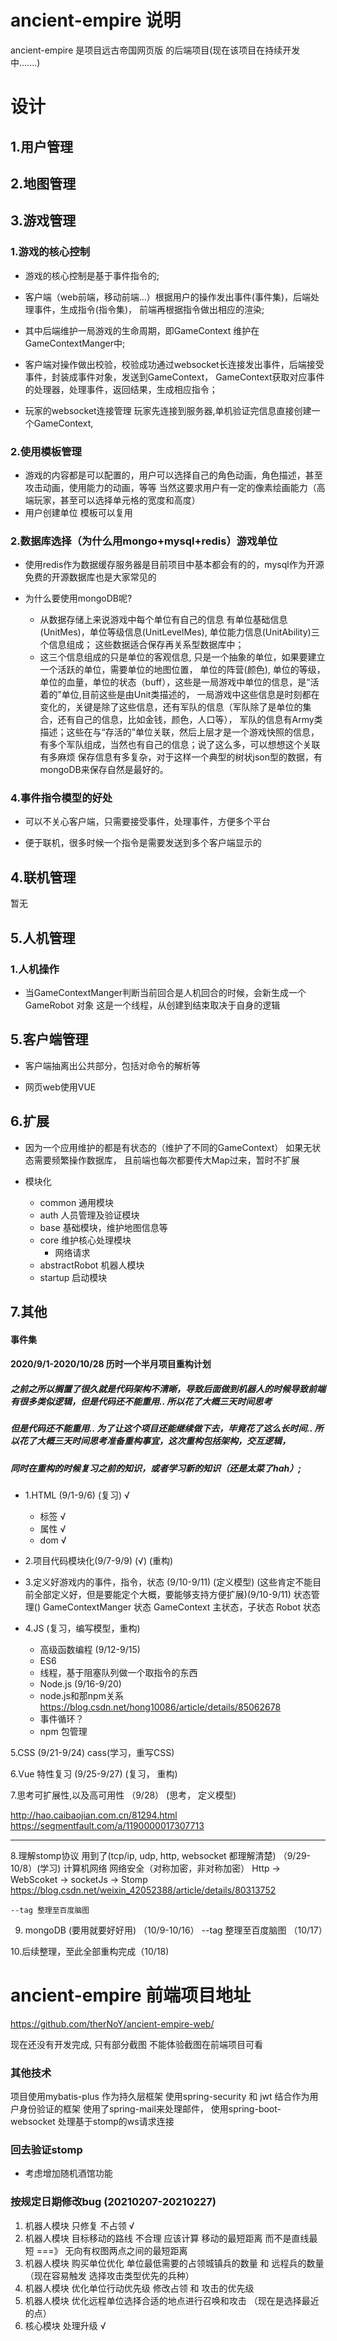 

# ancient-empire 说明

ancient-empire 是项目远古帝国网页版 的后端项目(现在该项目在持续开发中.......)

# 设计

## 1.用户管理

## 2.地图管理

## 3.游戏管理

### 1.游戏的核心控制

+ 游戏的核心控制是基于事件指令的;

+ 客户端（web前端，移动前端...）根据用户的操作发出事件(事件集)，后端处理事件，生成指令(指令集)，
前端再根据指令做出相应的渲染;

+ 其中后端维护一局游戏的生命周期，即GameContext 维护在GameContextManger中;

+ 客户端对操作做出校验，校验成功通过websocket长连接发出事件，后端接受事件，封装成事件对象，发送到GameContext，
GameContext获取对应事件的处理器，处理事件，返回结果，生成相应指令；

+ 玩家的websocket连接管理 玩家先连接到服务器,单机验证完信息直接创建一个GameContext,

### 2.使用模板管理

+ 游戏的内容都是可以配置的，用户可以选择自己的角色动画，角色描述，甚至攻击动画，使用能力的动画，等等
当然这要求用户有一定的像素绘画能力（高端玩家，甚至可以选择单元格的宽度和高度）
+ 用户创建单位 模板可以复用

### 2.数据库选择（为什么用mongo+mysql+redis）游戏单位
+ 使用redis作为数据缓存服务器是目前项目中基本都会有的的，mysql作为开源免费的开源数据库也是大家常见的

+ 为什么要使用mongoDB呢?
    + 从数据存储上来说游戏中每个单位有自己的信息 有单位基础信息(UnitMes)，单位等级信息(UnitLevelMes), 单位能力信息(UnitAbility)三个信息组成；
    这些数据适合保存再关系型数据库中；
    + 这三个信息组成的只是单位的客观信息, 只是一个抽象的单位，如果要建立一个活跃的单位，需要单位的地图位置，
    单位的阵营(颜色), 单位的等级，单位的血量，单位的状态（buff），这些是一局游戏中单位的信息，是“活着的”单位,目前这些是由Unit类描述的，
    一局游戏中这些信息是时刻都在变化的，关键是除了这些信息，还有军队的信息（军队除了是单位的集合，还有自己的信息，比如金钱，颜色，人口等），
    军队的信息有Army类描述；这些在与“存活的”单位关联，然后上层才是一个游戏快照的信息，有多个军队组成，当然也有自己的信息；说了这么多，可以想想这个关联有多麻烦
    保存信息有多复杂，对于这样一个典型的树状json型的数据，有mongoDB来保存自然是最好的。





### 4.事件指令模型的好处
+ 可以不关心客户端，只需要接受事件，处理事件，方便多个平台

+ 便于联机，很多时候一个指令是需要发送到多个客户端显示的

## 4.联机管理

暂无

## 5.人机管理

### 1.人机操作
+ 当GameContextManger判断当前回合是人机回合的时候，会新生成一个GameRobot 对象
这是一个线程，从创建到结束取决于自身的逻辑


## 5.客户端管理

+ 客户端抽离出公共部分，包括对命令的解析等

+ 网页web使用VUE


## 6.扩展

+ 因为一个应用维护的都是有状态的（维护了不同的GameContext） 如果无状态需要频繁操作数据库，
且前端也每次都要传大Map过来，暂时不扩展

+ 模块化
    + common 通用模块
    + auth 人员管理及验证模块
    + base 基础模块，维护地图信息等
    + core 维护核心处理模块
        + 网络请求
    + abstractRobot 机器人模块
    + startup 启动模块
    

## 7.其他

#### 事件集




#### 2020/9/1-2020/10/28 历时一个半月项目重构计划
##### 之前之所以搁置了很久就是代码架构不清晰，导致后面做到机器人的时候导致前端有很多类似逻辑，但是代码还不能重用.. 所以花了大概三天时间思考
##### 但是代码还不能重用.. 为了让这个项目还能继续做下去，毕竟花了这么长时间.. 所以花了大概三天时间思考准备重构事宜，这次重构包括架构，交互逻辑，
##### 同时在重构的时候复习之前的知识，或者学习新的知识（还是太菜了hah）;

+ 1.HTML (9/1-9/6) (复习) √ 
  + 标签 √
  + 属性 √
  + dom √

+ 2.项目代码模块化(9/7-9/9) (√) (重构)

+ 3.定义好游戏内的事件，指令，状态 (9/10-9/11) (定义模型)
	(这些肯定不能目前全部定义好，但是要能定个大概，要能够支持方便扩展)(9/10-9/11)
	状态管理() GameContextManger 状态 GameContext 主状态，子状态 Robot 状态

+ 4.JS (复习，编写模型，重构)
   + 高级函数编程  (9/12-9/15)
   + ES6
   + 线程，基于阻塞队列做一个取指令的东西
   + Node.js (9/16-9/20) 
   + node.js和那npm关系 https://blog.csdn.net/hong10086/article/details/85062678
   + 事件循环？
   + npm 包管理

5.CSS (9/21-9/24) 
	cass(学习，重写CSS)

6.Vue 特性复习 (9/25-9/27) (复习， 重构)

7.思考可扩展性,以及高可用性 （9/28） (思考， 定义模型)

http://hao.caibaojian.com.cn/81294.html
https://segmentfault.com/a/1190000017307713

------------------------------------------------------------------------------------

8.理解stomp协议 用到了(tcp/ip, udp, http, websocket 都理解清楚) （9/29-10/8）(学习)
	计算机网络
	网络安全（对称加密，非对称加密）
	Http -> WebScoket -> socketJs -> Stomp
	https://blog.csdn.net/weixin_42052388/article/details/80313752

	--tag 整理至百度脑图

9. mongoDB (要用就要好好用) （10/9-10/16）
	--tag 整理至百度脑图 （10/17）

10.后续整理，至此全部重构完成（10/18)



# ancient-empire 前端项目地址
https://github.com/therNoY/ancient-empire-web/

现在还没有开发完成, 只有部分截图 不能体验截图在前端项目可看




### 其他技术
项目使用mybatis-plus 作为持久层框架
使用spring-security 和 jwt 结合作为用户身份验证的框架
使用了spring-mail来处理邮件， 使用spring-boot-websocket 处理基于stomp的ws请求连接



### 回去验证stomp

+ 考虑增加随机酒馆功能


### 按规定日期修改bug (20210207-20210227)
1. 机器人模块 只修复 不占领 √
2. 机器人模块 目标移动的路线 不合理 应该计算 移动的最短距离 而不是直线最短 ===》 无向有权图两点之间的最短距离
3. 机器人模块 购买单位优化 单位最低需要的占领城镇兵的数量 和 远程兵的数量 （现在容易触发 选择攻击类型优先的兵种）
4. 机器人模块 优化单位行动优先级 修改占领 和 攻击的优先级 
5. 机器人模块 优化远程单位选择合适的地点进行召唤和攻击 （现在是选择最近的点）
6. 核心模块 处理升级 √